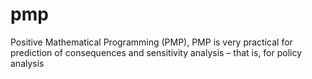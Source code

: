 pmp
===

Positive Mathematical Programming (PMP), PMP is very practical for prediction of consequences and sensitivity analysis – that is, for policy analysis
